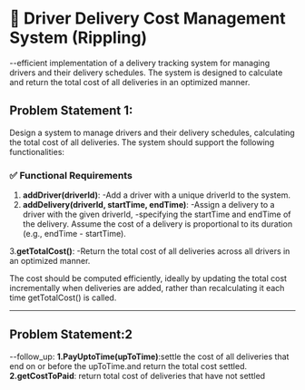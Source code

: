 # 🚚 Driver Delivery Cost Management System (Rippling)
--efficient implementation of a delivery tracking system for managing drivers and their delivery schedules. The system is designed to calculate and return the total cost of all deliveries in an optimized manner.

## Problem Statement 1:
Design a system to manage drivers and their delivery schedules, calculating the total cost of all deliveries. The system should support the following functionalities:

### ✅ Functional Requirements
1. **addDriver(driverId)**: 
-Add a driver with a unique driverId to the system.
2. **addDelivery(driverId, startTime, endTime)**: -Assign a delivery to a driver with the given driverId, 
-specifying the startTime and endTime of the delivery. Assume the cost of a delivery is proportional to its duration (e.g., endTime - startTime).

3.**getTotalCost()**: 
-Return the total cost of all deliveries across all drivers in an optimized manner.

The cost should be computed efficiently, ideally by updating the total cost incrementally when deliveries are added, rather than recalculating it each time getTotalCost() is called.

---

## Problem Statement:2
--follow_up:
**1.PayUptoTime(upToTime)**:settle the cost of all deliveries that end on or before the upToTime.and return the total cost settled.
**2.getCostToPaid**: return total cost of deliveries that have not settled